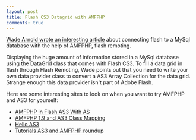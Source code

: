 ```yaml
---
layout: post
title: Flash CS3 Datagrid with AMFPHP
comments: true
---
```


[Wade Arnold wrote an interesting article][wade_arnold] about connecting flash
to a MySql database with the help of AMFPHP, flash remoting.
<!-- more -->
Displaying the huge amount of information stored in a MySql database using the
DataGrid class that comes with Flash CS3. To fill a data grid in flash through
Flash Remoting, Wade points out that you need to write your own data provider
class to convert a AS3 Array Collection for the data grid. Strange enough this
data provider isn't part of Adobe Flash.

Here are some interesting sites to look on when you want to try AMFPHP and AS3
for yourself:

- [AMFPHP in Flash AS3 With AS][prodevtips]
- [AMFPHP 1.9 and AS3 Class Mapping][include_digital]
- [Hello AS3][flash_db]
- [Tutorials AS3 and AMFPHP roundup][flash_enabled]


[wade_arnold]: http://wadearnold.com/blog/?p=16
[prodevtips]: http://www.prodevtips.com/2008/07/28/amfphp-in-flash-cs3-with-as3-jquerypost-style/
[include_digital]: http://blog.include-digital.com/2008/05/22/amfphp-19-and-as3-class-mapping/
[flash_db]: http://www.flash-db.com/Tutorials/helloAS3/helloAS3.php?page=1
[flash_enabled]: http://flashenabledblog.com/2008/07/31/tutorials-as3-and-amfphp-roundup/
